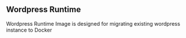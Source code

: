 Wordpress Runtime
---

Wordpress Runtime Image is designed for migrating existing wordpress instance to Docker